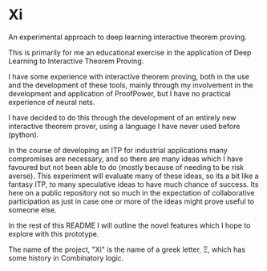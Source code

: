 # Xi
An experimental approach to deep learning interactive theorem proving.

This is primarily for me an educational exercise in the application of Deep Learning to Interactive Theorem Proving.

I have some experience with interactive theorem proving, both in the use and the development of these tools, mainly through my involvement in the development and application of ProofPower, but I have no practical experience of neural nets.

I have decided to do this through the development of an entirely new interactive theorem prover, using a language I have never used before (python).

In the course of developing an ITP for industrial applications many compromises are necessary, and so there are many ideas which I have favoured but not been able to do (mostly because of needing to be risk averse).
This experiment will evaluate many of these ideas, so its a bit like a fantasy ITP, to many speculative ideas to have much chance of success.
Its here on a public repository not so much in the expectation of collaborative participation as just in case one or more of the ideas might prove useful to someone else.

In the rest of this README I will outline the novel features which I hope to explore with this prototype.

The name of the project, "Xi" is the name of a greek letter, &Xi;, which has some history in Combinatory logic.

